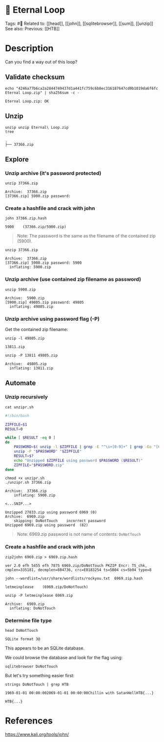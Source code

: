# 🧩 Eternal Loop

Tags: #🧩
Related to: [[head]], [[john]], [[sqlitebrowser]], [[sum]], [[unzip]]
See also:
Previous: [[HTB]]

# Description

Can you find a way out of this loop?

## Validate checksum

	echo "4246a77b6ca2a2844749437d1a441fc759c6b8ec316187647cd9b1019da6f6fc Eternal Loop.zip" | sha256sum -c -

```text
Eternal Loop.zip: OK
```

## Unzip

	unzip unzip Eternal\ Loop.zip
	tree

```text
.
├── 37366.zip
```

## Explore

### Unzip archive (it's password protected)

	unzip 37366.zip

```text
Archive:  37366.zip
[37366.zip] 5900.zip password:
```

### Create a hashfile and crack with john

	john 37366.zip.hash

```text
5900    (37366.zip/5900.zip)     
```

>Note: The password is the same as the filename of the contained zip (5900).

	unzip 37366.zip

```text
Archive:  37366.zip
[37366.zip] 5900.zip password: 5900
  inflating: 5900.zip
```

### Unzip archive (use contained zip filename as password)

	unzip 5900.zip

```text
Archive:  5900.zip
[5900.zip] 49805.zip password: 49805
  inflating: 49805.zip
```

### Unzip archive using password flag (-P)

Get the contained zip filename:

	unzip -l 49805.zip

```text
13811.zip
```

	unzip -P 13811 49805.zip

```text
Archive:  49805.zip
  inflating: 13811.zip
```

## Automate

### Unzip recursively

	cat unzipr.sh

```bash
#!/bin/bash

ZIPFILE=$1
RESULT=0

while [ $RESULT -eq 0 ]
do
	PASSWORD=$( unzip -l $ZIPFILE | grep -E "^\s+[0-9]+" | grep -Eo "[0-9]+\.zip" | grep -Eo "[0-9]+" )
	unzip -P "$PASSWORD" "$ZIPFILE"
	RESULT=$?
	echo "Unzipped $ZIPFILE using password $PASSWORD ($RESULT)"
	ZIPFILE="$PASSWORD.zip"
done
```

	chmod +x unzipr.sh
	./unzipr.sh 37366.zip

```text
Archive:  37366.zip
	inflating: 5900.zip   

<...SNIP...>

Unzipped 27833.zip using password 6969 (0)
Archive:  6969.zip
	skipping: DoNotTouch    incorrect password
Unzipped 6969.zip using password  (82)
```

>Note: 6969.zip password is not name of contents: `DoNotTouch`

### Create a hashfile and crack with john

	zip2john 6969.zip > 6969.zip.hash

```text
ver 2.0 efh 5455 efh 7875 6969.zip/DoNotTouch PKZIP Encr: TS_chk, cmplen=335181, decmplen=884736, crc=E8183254 ts=5B04 cs=5b04 type=8
```

	john --wordlist=/usr/share/wordlists/rockyou.txt  6969.zip.hash

```text
letmeinplease    (6969.zip/DoNotTouch)
```

	unzip -P letmeinplease 6969.zip

```text
Archive:  6969.zip
  inflating: DoNotTouch
```

### Determine file type

	head DoNotTouch

```text
SQLite format 3@
```

This appears to be an SQLite database.

We could browse the database and look for the flag using:

	sqlitebrowser DoNotTouch

But let's try something easier first:

	strings DoNotTouch | grep HTB

```text
1969-01-01 00:00:002069-01-01 00:00:00Chillin with SatanHellHTB{...}
```

`HTB{...}`

# References

https://www.kali.org/tools/john/
